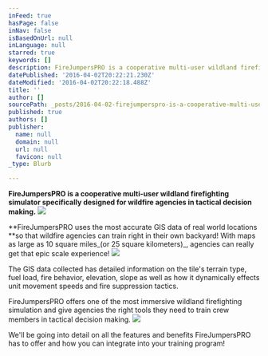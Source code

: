 ```yaml
---
inFeed: true
hasPage: false
inNav: false
isBasedOnUrl: null
inLanguage: null
starred: true
keywords: []
description: FireJumpersPRO is a cooperative multi-user wildland firefighting simulator specifically designed for wildfire agencies in tactical decision making.
datePublished: '2016-04-02T20:22:21.230Z'
dateModified: '2016-04-02T20:22:18.488Z'
title: ''
author: []
sourcePath: _posts/2016-04-02-firejumperspro-is-a-cooperative-multi-user-wildland-firefigh.md
published: true
authors: []
publisher:
  name: null
  domain: null
  url: null
  favicon: null
_type: Blurb

---
```

**FireJumpersPRO is a cooperative multi-user wildland firefighting simulator specifically designed for wildfire agencies in tactical decision making.**
![](https://the-grid-user-content.s3-us-west-2.amazonaws.com/02fd0fc0-33d4-4064-b17b-f5fce54f1aab.png)

**FireJumpersPRO uses the most accurate GIS data of real world locations **so that wildfire agencies can train right in their own backyard! With maps as large as 10 square miles_(or 25 square kilometers)_, agencies can really get that epic scale experience! ![](https://the-grid-user-content.s3-us-west-2.amazonaws.com/2b1ba622-f5df-402f-a113-564a3b0b7f71.png)

The GIS data collected has detailed information on the tile's terrain type, fuel load, fire behavior, elevation, slope as well as how it dynamically effects unit movement speeds and fire suppression tactics.

FireJumpersPRO offers one of the most immersive wildland firefighting simulation and give agencies the right tools they need to train crew members in tactical decision making.
![](https://the-grid-user-content.s3-us-west-2.amazonaws.com/ee42d4cd-b86e-4e39-8b70-0b6d0bf9d277.png)

We'll be going into detail on all the features and benefits FireJumpersPRO has to offer and how you can integrate into your training program!